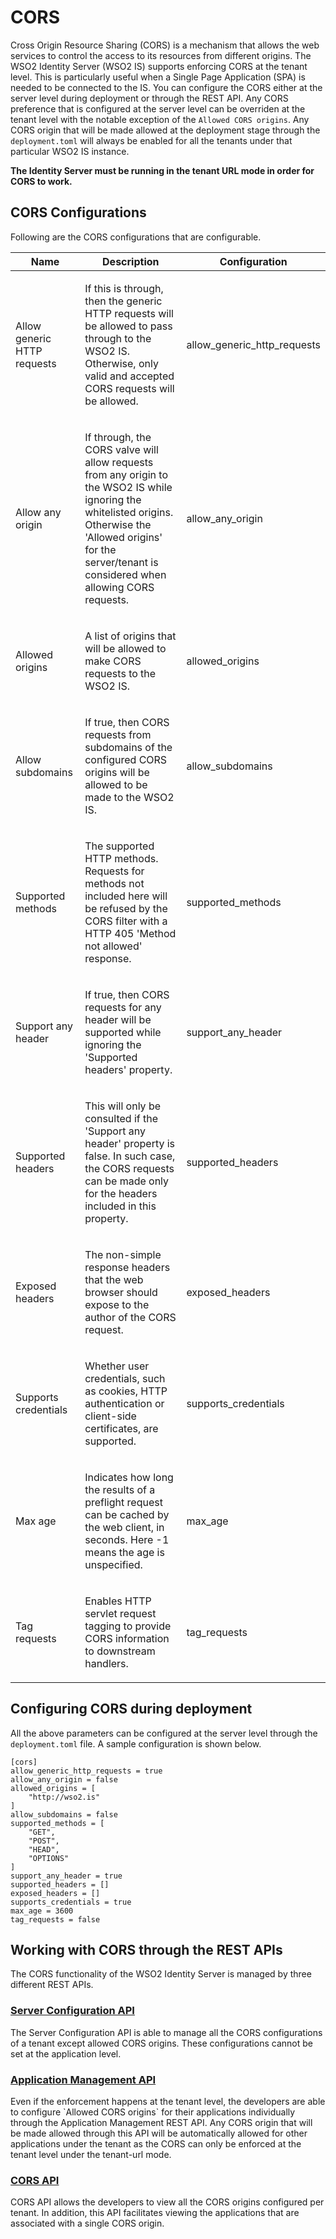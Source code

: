 # CORS

Cross Origin Resource Sharing (CORS) is a mechanism that allows the web services to control the access to its 
resources from different origins. The WSO2 Identity Server (WSO2 IS) supports enforcing CORS at the tenant level. This is 
particularly useful when a Single Page Application (SPA) is needed to be connected to the IS. You can configure the 
CORS either at the server level during deployment or through the REST API. Any CORS preference that is configured at 
the server level can be overriden at the tenant level with the notable exception of the `Allowed CORS origins`. Any 
CORS origin that will be made allowed at the deployment stage through the `deployment.toml` will always be enabled for 
all the tenants under that particular WSO2 IS instance.

**The Identity Server must be running in the tenant URL mode in order for CORS to work.**

## CORS Configurations

Following are the CORS configurations that are configurable.

<table>
    <thead>
        <tr class="header">
            <th>
                Name
            </th>
            <th>
                Description
            </th>
            <th>
                Configuration
            </th>
        </tr>
    </thead>
    <tbody>
        <tr class="odd">
            <td>
                <p>Allow generic HTTP requests</p>
            </td>
            <td>
                <p>If this is through, then the generic HTTP requests will be allowed to pass through to the WSO2 IS. 
                Otherwise, only valid and accepted CORS requests will be allowed.</p>
            </td>
            <td>
                allow_generic_http_requests
            </td>
        </tr>
        <tr class="even">
            <td>
                <p>Allow any origin</p>
            </td>
            <td>
                <p>If through, the CORS valve will allow requests from any origin to the WSO2 IS while ignoring the 
                whitelisted origins. Otherwise the 'Allowed origins' for the server/tenant is considered when allowing 
                CORS requests.</p>
            </td>
            <td>
                allow_any_origin
            </td>
        </tr>
        <tr class="odd">
            <td>
                <p>Allowed origins</p>
            </td>
            <td>
                <p>A list of origins that will be allowed to make CORS requests to the WSO2 IS.</p>
            </td>
            <td>
                allowed_origins
            </td>
        </tr>
        <tr class="even">
            <td>
                <p>Allow subdomains</p>
            </td>
            <td>
                <p>If true, then CORS requests from subdomains of the configured CORS origins will be allowed to be made 
                to the WSO2 IS.</p> 
            </td>
            <td>
                allow_subdomains
            </td>
        </tr>
        <tr class="odd">
            <td>
                <p>Supported methods</p>
            </td>
            <td>
                <p>The supported HTTP methods. Requests for methods not included here will be refused by the CORS 
                filter with a HTTP 405 'Method not allowed' response.</p>
            </td>
            <td>
                supported_methods
            </td>
        </tr>
        <tr class="even">
            <td>
                <p>Support any header</p>
            </td>
            <td>
                <p>If true, then CORS requests for any header will be supported while ignoring the 'Supported headers' 
                property.</p> 
            </td>
            <td>
                support_any_header
            </td>
        </tr>
        <tr class="odd">
            <td>
                <p>Supported headers</p>
            </td>
            <td>
                <p>This will only be consulted if the 'Support any header' property is false. In such case, the CORS 
                requests can be made only for the headers included in this property.</p> 
            </td>
            <td>
                supported_headers
            </td>
        </tr>
        <tr class="even">
            <td>
                <p>Exposed headers</p>
            </td>
            <td>
                <p>The non-simple response headers that the web browser should expose to the author of the CORS 
                request.</p>
            </td>
            <td>
                exposed_headers
            </td>
        </tr>
        <tr class="odd">
            <td>
                <p>Supports credentials</p>
            </td>
            <td>
                <p>Whether user credentials, such as cookies, HTTP authentication or client-side certificates, are 
                supported.</p>
            </td>
            <td>
                supports_credentials
            </td>
        </tr>
        <tr class="even">
            <td>
                <p>Max age</p>
            </td>
            <td>
                <p>Indicates how long the results of a preflight request can be cached by the web client, in seconds. 
                Here -1 means the age is unspecified.</p>
            </td>
            <td>
                max_age
            </td>
        </tr>
        <tr class="odd">
            <td>
                <p>Tag requests</p>
            </td>
            <td>
                <p>Enables HTTP servlet request tagging to provide CORS information to downstream handlers.</p>
            </td>
            <td>
                tag_requests
            </td>
        </tr>
    </tbody>
</table>

## Configuring CORS during deployment

All the above parameters can be configured at the server level through the `deployment.toml` file. A sample configuration 
is shown below. 

```
[cors]
allow_generic_http_requests = true
allow_any_origin = false
allowed_origins = [
    "http://wso2.is"
]
allow_subdomains = false
supported_methods = [
    "GET",
    "POST",
    "HEAD",
    "OPTIONS"
]
support_any_header = true
supported_headers = []
exposed_headers = []
supports_credentials = true
max_age = 3600
tag_requests = false
```

## Working with CORS through the REST APIs

The CORS functionality of the WSO2 Identity Server is managed by three different REST APIs. 

### [Server Configuration API](../../develop/configs-rest-api)
<p>The Server Configuration API is able to manage all the CORS configurations of a tenant except allowed CORS origins. 
These configurations cannot be set at the application level.</p>

### [Application Management API](../../develop/application-rest-api)
<p>Even if the enforcement happens at the tenant level, the developers are able to configure `Allowed CORS origins` for 
their applications individually through the Application Management REST API. Any CORS origin that will be made allowed 
through this API will be automatically allowed for other applications under the tenant as the CORS can only be enforced 
at the tenant level under the tenant-url mode.</p>

### [CORS API](../../develop/cors-rest-api) 
<p>CORS API allows the developers to view all the CORS origins configured per tenant. In addition, this API facilitates 
viewing the applications that are associated with a single CORS origin.</p>
